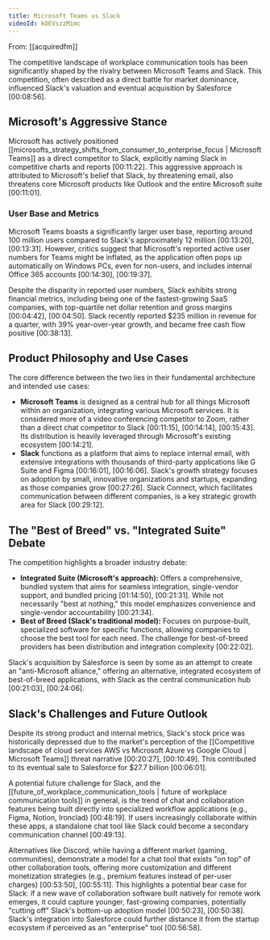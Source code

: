 ```yaml
---
title: Microsoft Teams vs Slack
videoId: kOEVszzMimc
---
```


From: [[acquiredfm]] <br/> 

The competitive landscape of workplace communication tools has been significantly shaped by the rivalry between Microsoft Teams and Slack. This competition, often described as a direct battle for market dominance, influenced Slack's valuation and eventual acquisition by Salesforce <a class="yt-timestamp" data-t="00:08:56">[00:08:56]</a>.

## Microsoft's Aggressive Stance
Microsoft has actively positioned [[microsofts_strategy_shifts_from_consumer_to_enterprise_focus | Microsoft Teams]] as a direct competitor to Slack, explicitly naming Slack in competitive charts and reports <a class="yt-timestamp" data-t="00:11:22">[00:11:22]</a>. This aggressive approach is attributed to Microsoft's belief that Slack, by threatening email, also threatens core Microsoft products like Outlook and the entire Microsoft suite <a class="yt-timestamp" data-t="00:11:01">[00:11:01]</a>.

### User Base and Metrics
Microsoft Teams boasts a significantly larger user base, reporting around 100 million users compared to Slack's approximately 12 million <a class="yt-timestamp" data-t="00:13:20">[00:13:20]</a>, <a class="yt-timestamp" data-t="00:13:31">[00:13:31]</a>. However, critics suggest that Microsoft's reported active user numbers for Teams might be inflated, as the application often pops up automatically on Windows PCs, even for non-users, and includes internal Office 365 accounts <a class="yt-timestamp" data-t="00:14:30">[00:14:30]</a>, <a class="yt-timestamp" data-t="00:19:37">[00:19:37]</a>.

Despite the disparity in reported user numbers, Slack exhibits strong financial metrics, including being one of the fastest-growing SaaS companies, with top-quartile net dollar retention and gross margins <a class="yt-timestamp" data-t="00:04:42">[00:04:42]</a>, <a class="yt-timestamp" data-t="00:04:50">[00:04:50]</a>. Slack recently reported $235 million in revenue for a quarter, with 39% year-over-year growth, and became free cash flow positive <a class="yt-timestamp" data-t="00:38:13">[00:38:13]</a>.

## Product Philosophy and Use Cases
The core difference between the two lies in their fundamental architecture and intended use cases:
*   **Microsoft Teams** is designed as a central hub for all things Microsoft within an organization, integrating various Microsoft services. It is considered more of a video conferencing competitor to Zoom, rather than a direct chat competitor to Slack <a class="yt-timestamp" data-t="00:11:15">[00:11:15]</a>, <a class="yt-timestamp" data-t="00:14:14">[00:14:14]</a>, <a class="yt-timestamp" data-t="00:15:43">[00:15:43]</a>. Its distribution is heavily leveraged through Microsoft's existing ecosystem <a class="yt-timestamp" data-t="00:14:21">[00:14:21]</a>.
*   **Slack** functions as a platform that aims to replace internal email, with extensive integrations with thousands of third-party applications like G Suite and Figma <a class="yt-timestamp" data-t="00:16:01">[00:16:01]</a>, <a class="yt-timestamp" data-t="00:16:06">[00:16:06]</a>. Slack's growth strategy focuses on adoption by small, innovative organizations and startups, expanding as those companies grow <a class="yt-timestamp" data-t="00:27:26">[00:27:26]</a>. Slack Connect, which facilitates communication between different companies, is a key strategic growth area for Slack <a class="yt-timestamp" data-t="00:29:12">[00:29:12]</a>.

## The "Best of Breed" vs. "Integrated Suite" Debate
The competition highlights a broader industry debate:
*   **Integrated Suite (Microsoft's approach):** Offers a comprehensive, bundled system that aims for seamless integration, single-vendor support, and bundled pricing <a class="yt-timestamp" data-t="01:14:50">[01:14:50]</a>, <a class="yt-timestamp" data-t="00:21:31">[00:21:31]</a>. While not necessarily "best at nothing," this model emphasizes convenience and single-vendor accountability <a class="yt-timestamp" data-t="00:21:34">[00:21:34]</a>.
*   **Best of Breed (Slack's traditional model):** Focuses on purpose-built, specialized software for specific functions, allowing companies to choose the best tool for each need. The challenge for best-of-breed providers has been distribution and integration complexity <a class="yt-timestamp" data-t="00:22:02">[00:22:02]</a>.

Slack's acquisition by Salesforce is seen by some as an attempt to create an "anti-Microsoft alliance," offering an alternative, integrated ecosystem of best-of-breed applications, with Slack as the central communication hub <a class="yt-timestamp" data-t="00:21:03">[00:21:03]</a>, <a class="yt-timestamp" data-t="00:24:06">[00:24:06]</a>.

## Slack's Challenges and Future Outlook
Despite its strong product and internal metrics, Slack's stock price was historically depressed due to the market's perception of the [[Competitive landscape of cloud services AWS vs Microsoft Azure vs Google Cloud | Microsoft Teams]] threat narrative <a class="yt-timestamp" data-t="00:20:27">[00:20:27]</a>, <a class="yt-timestamp" data-t="00:10:49">[00:10:49]</a>. This contributed to its eventual sale to Salesforce for $27.7 billion <a class="yt-timestamp" data-t="00:06:01">[00:06:01]</a>.

A potential future challenge for Slack, and the [[future_of_workplace_communication_tools | future of workplace communication tools]] in general, is the trend of chat and collaboration features being built directly into specialized workflow applications (e.g., Figma, Notion, Ironclad) <a class="yt-timestamp" data-t="00:48:19">[00:48:19]</a>. If users increasingly collaborate within these apps, a standalone chat tool like Slack could become a secondary communication channel <a class="yt-timestamp" data-t="00:49:13">[00:49:13]</a>.

Alternatives like Discord, while having a different market (gaming, communities), demonstrate a model for a chat tool that exists "on top" of other collaboration tools, offering more customization and different monetization strategies (e.g., premium features instead of per-user charges) <a class="yt-timestamp" data-t="00:53:50">[00:53:50]</a>, <a class="yt-timestamp" data-t="00:55:11">[00:55:11]</a>. This highlights a potential bear case for Slack: if a new wave of collaboration software built natively for remote work emerges, it could capture younger, fast-growing companies, potentially "cutting off" Slack's bottom-up adoption model <a class="yt-timestamp" data-t="00:50:23">[00:50:23]</a>, <a class="yt-timestamp" data-t="00:50:38">[00:50:38]</a>. Slack's integration into Salesforce could further distance it from the startup ecosystem if perceived as an "enterprise" tool <a class="yt-timestamp" data-t="00:56:58">[00:56:58]</a>.